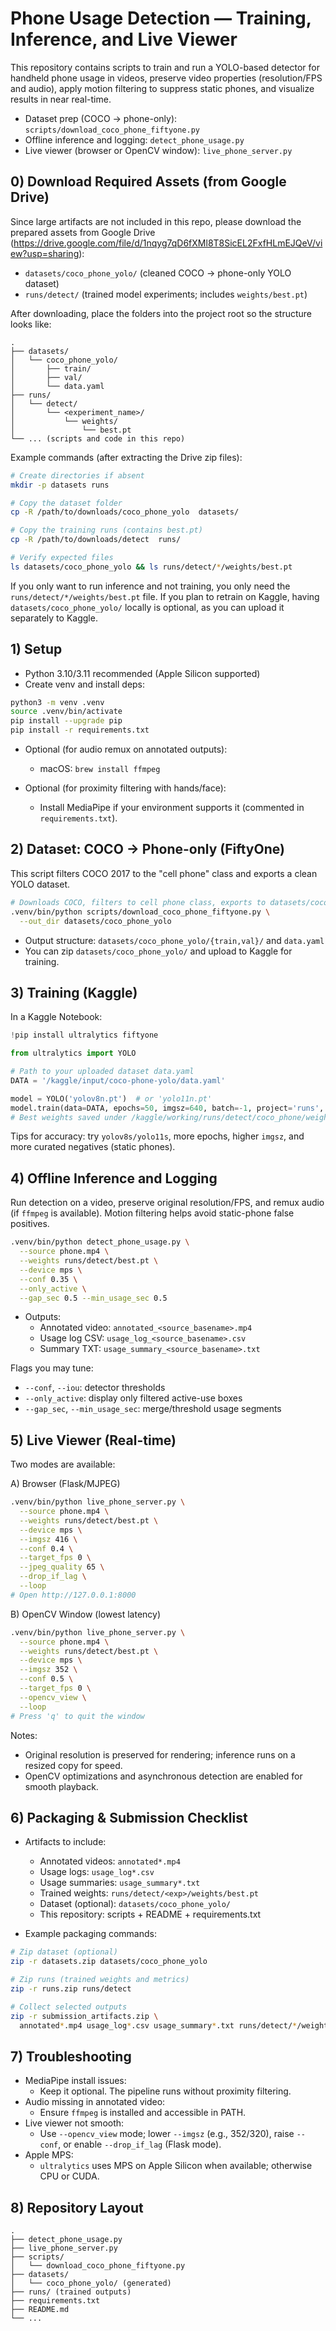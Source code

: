 # Phone Usage Detection — Training, Inference, and Live Viewer

This repository contains scripts to train and run a YOLO-based detector for handheld phone usage in videos, preserve video properties (resolution/FPS and audio), apply motion filtering to suppress static phones, and visualize results in near real-time.

- Dataset prep (COCO → phone-only): `scripts/download_coco_phone_fiftyone.py`
- Offline inference and logging: `detect_phone_usage.py`
- Live viewer (browser or OpenCV window): `live_phone_server.py`


## 0) Download Required Assets (from Google Drive)

Since large artifacts are not included in this repo, please download the prepared assets from Google Drive (https://drive.google.com/file/d/1nqyg7qD6fXMl8T8SicEL2FxfHLmEJQeV/view?usp=sharing):

- `datasets/coco_phone_yolo/` (cleaned COCO → phone-only YOLO dataset)
- `runs/detect/` (trained model experiments; includes `weights/best.pt`)

After downloading, place the folders into the project root so the structure looks like:

```
.
├── datasets/
│   └── coco_phone_yolo/
│       ├── train/
│       ├── val/
│       └── data.yaml
├── runs/
│   └── detect/
│       └── <experiment_name>/
│           └── weights/
│               └── best.pt
└── ... (scripts and code in this repo)
```

Example commands (after extracting the Drive zip files):

```bash
# Create directories if absent
mkdir -p datasets runs

# Copy the dataset folder
cp -R /path/to/downloads/coco_phone_yolo  datasets/

# Copy the training runs (contains best.pt)
cp -R /path/to/downloads/detect  runs/

# Verify expected files
ls datasets/coco_phone_yolo && ls runs/detect/*/weights/best.pt
```

If you only want to run inference and not training, you only need the `runs/detect/*/weights/best.pt` file. If you plan to retrain on Kaggle, having `datasets/coco_phone_yolo/` locally is optional, as you can upload it separately to Kaggle.


## 1) Setup

- Python 3.10/3.11 recommended (Apple Silicon supported)
- Create venv and install deps:

```bash
python3 -m venv .venv
source .venv/bin/activate
pip install --upgrade pip
pip install -r requirements.txt
```

- Optional (for audio remux on annotated outputs):
  - macOS: `brew install ffmpeg`

- Optional (for proximity filtering with hands/face):
  - Install MediaPipe if your environment supports it (commented in `requirements.txt`).


## 2) Dataset: COCO → Phone-only (FiftyOne)

This script filters COCO 2017 to the "cell phone" class and exports a clean YOLO dataset.

```bash
# Downloads COCO, filters to cell phone class, exports to datasets/coco_phone_yolo/
.venv/bin/python scripts/download_coco_phone_fiftyone.py \
  --out_dir datasets/coco_phone_yolo
```

- Output structure: `datasets/coco_phone_yolo/{train,val}/` and `data.yaml`
- You can zip `datasets/coco_phone_yolo/` and upload to Kaggle for training.


## 3) Training (Kaggle)

In a Kaggle Notebook:

```python
!pip install ultralytics fiftyone

from ultralytics import YOLO

# Path to your uploaded dataset data.yaml
DATA = '/kaggle/input/coco-phone-yolo/data.yaml'

model = YOLO('yolov8n.pt')  # or 'yolo11n.pt'
model.train(data=DATA, epochs=50, imgsz=640, batch=-1, project='runs', name='coco_phone')
# Best weights saved under /kaggle/working/runs/detect/coco_phone/weights/best.pt
```

Tips for accuracy: try `yolov8s/yolo11s`, more epochs, higher `imgsz`, and more curated negatives (static phones).


## 4) Offline Inference and Logging

Run detection on a video, preserve original resolution/FPS, and remux audio (if `ffmpeg` is available). Motion filtering helps avoid static-phone false positives.

```bash
.venv/bin/python detect_phone_usage.py \
  --source phone.mp4 \
  --weights runs/detect/best.pt \
  --device mps \
  --conf 0.35 \
  --only_active \
  --gap_sec 0.5 --min_usage_sec 0.5
```

- Outputs:
  - Annotated video: `annotated_<source_basename>.mp4`
  - Usage log CSV: `usage_log_<source_basename>.csv`
  - Summary TXT: `usage_summary_<source_basename>.txt`

Flags you may tune:
- `--conf`, `--iou`: detector thresholds
- `--only_active`: display only filtered active-use boxes
- `--gap_sec`, `--min_usage_sec`: merge/threshold usage segments


## 5) Live Viewer (Real-time)

Two modes are available:

A) Browser (Flask/MJPEG)
```bash
.venv/bin/python live_phone_server.py \
  --source phone.mp4 \
  --weights runs/detect/best.pt \
  --device mps \
  --imgsz 416 \
  --conf 0.4 \
  --target_fps 0 \
  --jpeg_quality 65 \
  --drop_if_lag \
  --loop
# Open http://127.0.0.1:8000
```

B) OpenCV Window (lowest latency)
```bash
.venv/bin/python live_phone_server.py \
  --source phone.mp4 \
  --weights runs/detect/best.pt \
  --device mps \
  --imgsz 352 \
  --conf 0.5 \
  --target_fps 0 \
  --opencv_view \
  --loop
# Press 'q' to quit the window
```

Notes:
- Original resolution is preserved for rendering; inference runs on a resized copy for speed.
- OpenCV optimizations and asynchronous detection are enabled for smooth playback.


## 6) Packaging & Submission Checklist

- Artifacts to include:
  - Annotated videos: `annotated*.mp4`
  - Usage logs: `usage_log*.csv`
  - Usage summaries: `usage_summary*.txt`
  - Trained weights: `runs/detect/<exp>/weights/best.pt`
  - Dataset (optional): `datasets/coco_phone_yolo/`
  - This repository: scripts + README + requirements.txt

- Example packaging commands:
```bash
# Zip dataset (optional)
zip -r datasets.zip datasets/coco_phone_yolo

# Zip runs (trained weights and metrics)
zip -r runs.zip runs/detect

# Collect selected outputs
zip -r submission_artifacts.zip \
  annotated*.mp4 usage_log*.csv usage_summary*.txt runs/detect/*/weights/best.pt
```


## 7) Troubleshooting

- MediaPipe install issues:
  - Keep it optional. The pipeline runs without proximity filtering.
- Audio missing in annotated video:
  - Ensure `ffmpeg` is installed and accessible in PATH.
- Live viewer not smooth:
  - Use `--opencv_view` mode; lower `--imgsz` (e.g., 352/320), raise `--conf`, or enable `--drop_if_lag` (Flask mode).
- Apple MPS:
  - `ultralytics` uses MPS on Apple Silicon when available; otherwise CPU or CUDA.


## 8) Repository Layout

```
.
├── detect_phone_usage.py
├── live_phone_server.py
├── scripts/
│   └── download_coco_phone_fiftyone.py
├── datasets/
│   └── coco_phone_yolo/ (generated)
├── runs/ (trained outputs)
├── requirements.txt
├── README.md
└── ...
```
